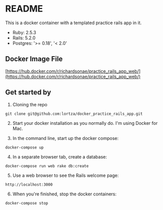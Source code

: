 # README

This is a docker container with a templated practice rails app in it.

* Ruby: 2.5.3
* Rails: 5.2.0
* Postgres: '>= 0.18', '< 2.0'

## Docker Image File
[https://hub.docker.com/r/richardsonae/practice_rails_app_web/](https://hub.docker.com/r/richardsonae/practice_rails_app_web/)

## Get started by
1) Cloning the repo
```
git clone git@github.com:lortza/docker_practice_rails_app.git
```

2) Start your docker installation as you normally do. I'm using Docker for Mac.

3) In the command line, start up the docker compose:
```	
docker-compose up
```

4) In a separate browser tab, create a database:
```
docker-compose run web rake db:create
```

5) Use a web browser to see the Rails welcome page:
```
http://localhost:3000
``` 

6) When you're finished, stop the docker containers:
```
docker-compose stop
```
